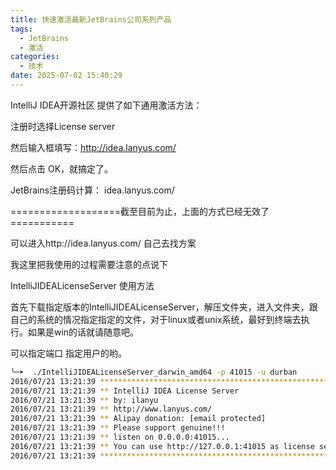 ```yaml
---
title: 快速激活最新JetBrains公司系列产品
tags:
  - JetBrains
  - 激活
categories:
  - 技术
date: 2025-07-02 15:40:29
---
```


IntelliJ IDEA开源社区 提供了如下通用激活方法：

注册时选择License server

然后输入框填写：http://idea.lanyus.com/

然后点击 OK，就搞定了。

JetBrains注册码计算： idea.lanyus.com/

===================截至目前为止，上面的方式已经无效了===========

可以进入http://idea.lanyus.com/ 自己去找方案

我这里把我使用的过程需要注意的点说下

IntelliJIDEALicenseServer 使用方法

首先下载指定版本的IntelliJIDEALicenseServer，解压文件夹，进入文件夹，跟自己的系统的情况指定指定的文件，对于linux或者unix系统，最好到终端去执行。如果是win的话就请随意吧。

可以指定端口 指定用户的哟。

```bash
╰─➤  ./IntelliJIDEALicenseServer_darwin_amd64 -p 41015 -u durban                                                                                                                                                                          1 ↵
2016/07/21 13:21:39 *************************************************************
2016/07/21 13:21:39 ** IntelliJ IDEA License Server                            **
2016/07/21 13:21:39 ** by: ilanyu                                              **
2016/07/21 13:21:39 ** http://www.lanyus.com/                                  **
2016/07/21 13:21:39 ** Alipay donation: [email protected]                **
2016/07/21 13:21:39 ** Please support genuine!!!                               **
2016/07/21 13:21:39 ** listen on 0.0.0.0:41015...                              **
2016/07/21 13:21:39 ** You can use http://127.0.0.1:41015 as license server    **
2016/07/21 13:21:39 *************************************************************
```


